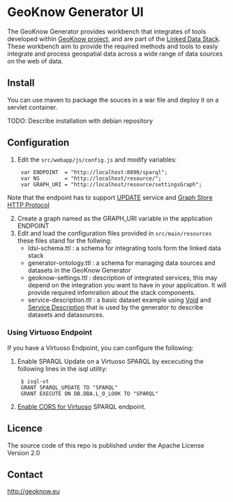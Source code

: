# GeoKnow Generator UI

The GeoKnow Generator provides workbench that integrates of tools developed within [GeoKnow project](http://geoknow.eu/), and are part of the [Linked Data Stack](http://stack.linkeddata.org/). These workbench aim to provide the required methods and tools to easly integrate and process geospatial data across a wide range of data sources on the web of data.   

## Install

You can use maven to package the souces in a war file and deploy it on a servlet container.

TODO: Describe installation with debian repository

## Configuration

1. Edit the `src/webapp/js/config.js` and modify variables:

		var ENDPOINT  = "http://localhost:8890/sparql";
		var NS        = "http://localhost/resource/";
		var GRAPH_URI = "http://localhost/resource/settingsGraph";

Note that the endpoint has to support [UPDATE](http://www.w3.org/TR/2013/REC-sparql11-update-20130321/) service and [Graph Store HTTP Protocol](http://www.w3.org/TR/2013/REC-sparql11-http-rdf-update-20130321/) 
	
2. Create a graph named as the GRAPH_URI variable in the application ENDPOINT
3. Edit and load the configuration files provided in `src/main/resources` these files stand for the follwing:
	* ldsi-schema.ttl : a schema for integrating tools form the linked data stack
	* generator-ontology.ttl : a schema for managing data sources and datasets in the GeoKnow Generator
	* geoknow-settings.ttl : description of integrated services, this may depend on the integration you want to have in your application. It will provide required infomration about the stack components. 
	* service-description.ttl : a basic dataset example using [Void](http://www.w3.org/TR/void/) and [Service Description](http://www.w3.org/TR/2013/REC-sparql11-service-description-20130321/) that is used by the generator to describe datasets and datasources.
	
 

### Using Virtuoso Endpoint

If you have a Virtuoso Endpoint, you can configure the following: 

1. Enable SPARQL Update on a Virtuoso SPARQL by excecuting the following lines in the isql utility:

		$ isql-vt
		GRANT SPARQL_UPDATE TO "SPARQL"
		GRANT EXECUTE ON DB.DBA.L_O_LOOK TO "SPARQL"

2. [Enable CORS for Virtuoso](http://virtuoso.openlinksw.com/dataspace/dav/wiki/Main/VirtTipsAndTricksCORsEnableSPARQLURLs) SPARQL endpoint.


## Licence

The source code of this repo is published under the Apache License Version 2.0

## Contact

http://geoknow.eu
